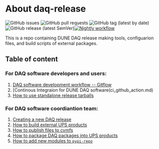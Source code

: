 # About daq-release

![GitHub issues](https://img.shields.io/github/issues/DUNE-DAQ/daq-release) ![GitHub pull requests](https://img.shields.io/github/issues-pr/DUNE-DAQ/daq-release) ![GitHub tag (latest by date)](https://img.shields.io/github/v/tag/DUNE-DAQ/daq-release?label=latest%20tag) ![GitHub release (latest SemVer)](https://img.shields.io/github/v/release/DUNE-DAQ/daq-release)[![Nightly workflow](https://github.com/DUNE-DAQ/daq-release/actions/workflows/nightly.yml/badge.svg?branch=develop)](https://github.com/DUNE-DAQ/daq-release/actions/workflows/nightly.yml)

This is a repo containing DUNE DAQ release making tools, configuarion files, and build scripts of external packages.

## Table of content

### For DAQ software developers and users:
1. [DAQ software development workflow -- Gitflow](development_workflow_gitflow.md)
2. [Continous Integraion for DUNE DAQ software(ci_github_action.md)
3. [How to use standalone release tarballs](standalone_daq_release.md)

### For DAQ software coordiantion team:
1. [Creating a new DAQ release](create_release.md)
2. [How to build external UPS products](make_ups_products.md)
3. [How to publish files to cvmfs](publish_to_cvmfs.md)
4. [How to package DAQ packages into UPS products](upsify_daq_packages.md)
5. [How to add new modules to `pypi-repo`](add_modules_to_pypi_repo.md)
